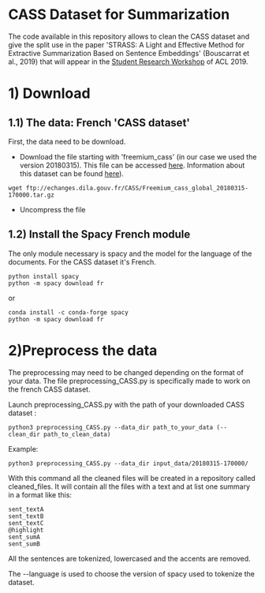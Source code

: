 # CASS Dataset for Summarization

The code available in this repository allows to clean the CASS dataset and give the split use in
the paper 'STRASS: A Light and Effective Method for Extractive Summarization Based on Sentence Embeddings' (Bouscarrat et al., 2019)
that will appear in the [Student Research Workshop](https://sites.google.com/view/acl19studentresearchworkshop/accepted-papers) of ACL 2019.

# 1) Download

## 1.1) The data: French 'CASS dataset'
First, the data need to be download.
* Download the file starting with 'freemium_cass' (in our case we used the version 20180315).
This file can be accessed [here](ftp://echanges.dila.gouv.fr/CASS/).
Information about this dataset can be found [here](https://www.data.gouv.fr/fr/datasets/cass)).

```shell
wget ftp://echanges.dila.gouv.fr/CASS/Freemium_cass_global_20180315-170000.tar.gz
```

* Uncompress the file

## 1.2) Install the Spacy French module

The only module necessary is spacy and the model for the language of the documents. For the CASS dataset it's French.

```shell
python install spacy
python -m spacy download fr
```

or

```shell
conda install -c conda-forge spacy 
python -m spacy download fr
```


# 2)Preprocess the data

The preprocessing may need to be changed depending on the format of your data. The file preprocessing_CASS.py
is specifically made to work on the french CASS dataset.

Launch preprocessing_CASS.py with the path of your downloaded CASS dataset :

```shell
python3 preprocessing_CASS.py --data_dir path_to_your_data (--clean_dir path_to_clean_data)
```

Example:

```shell
python3 preprocessing_CASS.py --data_dir input_data/20180315-170000/
```

With this command all the cleaned files will be created in a repository called cleaned_files. It will contain
all the files with a text and at list one summary in a format like this:

```
sent_textA
sent_textB
sent_textC
@highlight
sent_sumA
sent_sumB
```

All the sentences are tokenized, lowercased and the accents are removed.

The --language is used to choose the version of spacy used to tokenize the dataset.